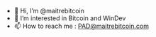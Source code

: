 - 👋 Hi, I’m @maitrebitcoin
- 👀 I’m interested in Bitcoin and WinDev
- 📫 How to reach me : PAD@maitrebitcoin.com


